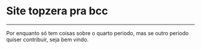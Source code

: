 # Site topzera pra bcc
<hr>
Por enquanto só tem coisas sobre o quarto periodo, mas se outro periodo quiser contribuir, seja bem vindo.
